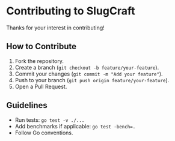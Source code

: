 # Contributing to SlugCraft
Thanks for your interest in contributing!

## How to Contribute
1. Fork the repository.
2. Create a branch (`git checkout -b feature/your-feature`).
3. Commit your changes (`git commit -m "Add your feature"`).
4. Push to your branch (`git push origin feature/your-feature`).
5. Open a Pull Request.

## Guidelines
- Run tests: `go test -v ./...`
- Add benchmarks if applicable: `go test -bench=.`
- Follow Go conventions.